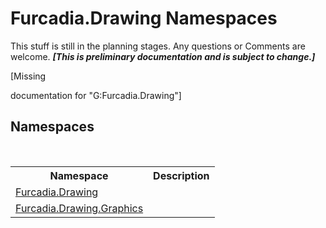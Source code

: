 # Furcadia.Drawing Namespaces
This stuff is still in the planning stages. Any questions or Comments are welcome. _**\[This is preliminary documentation and is subject to change.\]**_

\[Missing <summary> documentation for "G:Furcadia.Drawing"\]


## Namespaces
&nbsp;<table><tr><th>Namespace</th><th>Description</th></tr><tr><td><a href="N_Furcadia_Drawing">Furcadia.Drawing</a></td><td></td></tr><tr><td><a href="N_Furcadia_Drawing_Graphics">Furcadia.Drawing.Graphics</a></td><td></td></tr></table>&nbsp;
